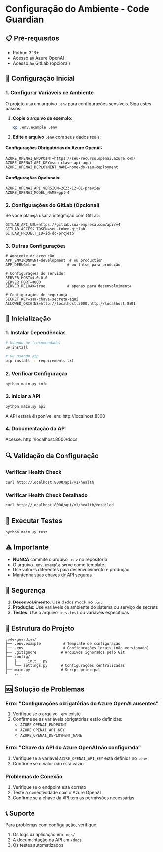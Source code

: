 # Configuração do Ambiente - Code Guardian

## 📋 Pré-requisitos

- Python 3.13+
- Acesso ao Azure OpenAI
- Acesso ao GitLab (opcional)

## 🔧 Configuração Inicial

### 1. Configurar Variáveis de Ambiente

O projeto usa um arquivo `.env` para configurações sensíveis. Siga estes passos:

1. **Copie o arquivo de exemplo**:
   ```bash
   cp .env.example .env
   ```

2. **Edite o arquivo `.env`** com seus dados reais:

#### Configurações Obrigatórias do Azure OpenAI:
```env
AZURE_OPENAI_ENDPOINT=https://seu-recurso.openai.azure.com/
AZURE_OPENAI_API_KEY=sua-chave-api-aqui
AZURE_OPENAI_DEPLOYMENT_NAME=nome-do-seu-deployment
```

#### Configurações Opcionais:
```env
AZURE_OPENAI_API_VERSION=2023-12-01-preview
AZURE_OPENAI_MODEL_NAME=gpt-4
```

### 2. Configurações do GitLab (Opcional)

Se você planeja usar a integração com GitLab:

```env
GITLAB_API_URL=https://gitlab.sua-empresa.com/api/v4
GITLAB_ACCESS_TOKEN=seu-token-gitlab
GITLAB_PROJECT_ID=id-do-projeto
```

### 3. Outras Configurações

```env
# Ambiente de execução
APP_ENVIRONMENT=development  # ou production
APP_DEBUG=true              # ou false para produção

# Configurações do servidor
SERVER_HOST=0.0.0.0
SERVER_PORT=8000
SERVER_RELOAD=true          # apenas para desenvolvimento

# Configurações de segurança
SECRET_KEY=sua-chave-secreta-aqui
ALLOWED_ORIGINS=http://localhost:3000,http://localhost:8501
```

## 🚀 Inicialização

### 1. Instalar Dependências
```bash
# Usando uv (recomendado)
uv install

# Ou usando pip
pip install -r requirements.txt
```

### 2. Verificar Configuração
```bash
python main.py info
```

### 3. Iniciar a API
```bash
python main.py api
```

A API estará disponível em: http://localhost:8000

### 4. Documentação da API
Acesse: http://localhost:8000/docs

## 🔍 Validação da Configuração

### Verificar Health Check
```bash
curl http://localhost:8000/api/v1/health
```

### Verificar Health Check Detalhado
```bash
curl http://localhost:8000/api/v1/health/detailed
```

## 🧪 Executar Testes

```bash
python main.py test
```

## ⚠️ Importante

- **NUNCA** commite o arquivo `.env` no repositório
- O arquivo `.env.example` serve como template
- Use valores diferentes para desenvolvimento e produção
- Mantenha suas chaves de API seguras

## 🔐 Segurança

1. **Desenvolvimento**: Use dados mock no `.env`
2. **Produção**: Use variáveis de ambiente do sistema ou serviço de secrets
3. **Testes**: Use o arquivo `.env.test` ou variáveis específicas

## 📖 Estrutura do Projeto

```
code-guardian/
├── .env.example          # Template de configuração
├── .env                  # Configurações locais (não versionado)
├── .gitignore           # Arquivos ignorados pelo Git
├── config/
│   ├── __init__.py
│   └── settings.py      # Configurações centralizadas
├── main.py              # Script principal
└── ...
```

## 🆘 Solução de Problemas

### Erro: "Configurações obrigatórias do Azure OpenAI ausentes"

1. Verifique se o arquivo `.env` existe
2. Confirme se as variáveis obrigatórias estão definidas:
   - `AZURE_OPENAI_ENDPOINT`
   - `AZURE_OPENAI_API_KEY`
   - `AZURE_OPENAI_DEPLOYMENT_NAME`

### Erro: "Chave da API do Azure OpenAI não configurada"

1. Verifique se a variável `AZURE_OPENAI_API_KEY` está definida no `.env`
2. Confirme se o valor não está vazio

### Problemas de Conexão

1. Verifique se o endpoint está correto
2. Teste a conectividade com o Azure OpenAI
3. Confirme se a chave da API tem as permissões necessárias

## 📞 Suporte

Para problemas com configuração, verifique:
1. Os logs da aplicação em `logs/`
2. A documentação da API em `/docs`
3. Os testes automatizados
